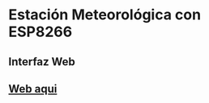 # Estación Meteorológica con ESP8266
## Interfaz Web 

## <a href="http://ledemar.ddns.net/meteo>">Web aqui</a>
